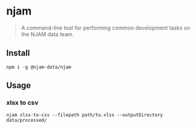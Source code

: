 # njam
> A command-line tool for performing common development tasks on the NJAM data team.

## Install

```shell
npm i -g @njam-data/njam
```

## Usage

### xlsx to csv
```shell
njam xlsx-to-csv --filepath path/to.xlsx --outputDirectory data/processed/
```
